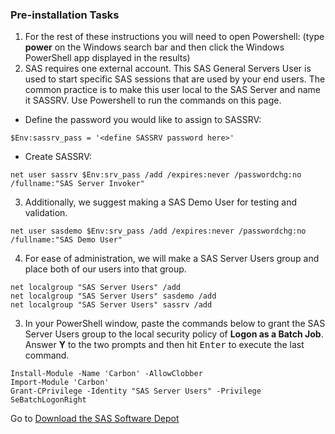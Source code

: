 ### Pre-installation Tasks

1. For the rest of these instructions you will need to open Powershell:
	  (type **power** on the Windows search bar and then click the Windows PowerShell app displayed in the results)
2.  SAS requires one external account.  This SAS General Servers User is used to start specific SAS sessions that are used by your end users.  The common practice is to make this user local to the SAS Server and name it SASSRV.
Use Powershell to run the commands on this page.
* Define the password you would like to assign to SASSRV:
```
$Env:sassrv_pass = '<define SASSRV password here>'
```
* Create SASSRV:
```
net user sassrv $Env:srv_pass /add /expires:never /passwordchg:no /fullname:"SAS Server Invoker"
```
3. Additionally, we suggest making a SAS Demo User for testing and validation.
```
net user sasdemo $Env:srv_pass /add /expires:never /passwordchg:no /fullname:"SAS Demo User"
```
4. For ease of administration, we will make a SAS Server Users group and place both of our users into that group.
```
net localgroup "SAS Server Users" /add
net localgroup "SAS Server Users" sasdemo /add
net localgroup "SAS Server Users" sassrv /add
```
3. In your PowerShell window, paste the commands below to grant the SAS Server Users group to the local security policy of **Logon as a Batch Job**.
    Answer **Y** to the two prompts and then hit <kbd>Enter</kbd> to execute the last command.  
```
Install-Module -Name 'Carbon' -AllowClobber
Import-Module 'Carbon'
Grant-CPrivilege -Identity "SAS Server Users" -Privilege SeBatchLogonRight
```

Go to [Download the SAS Software Depot](Download_the_SAS_Software_Depot.md)
